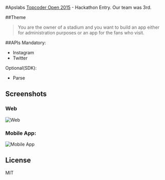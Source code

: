#Apslabs 
[Topcoder Open 2015](http://hackathons.topcoder.com/tco15-usa) - Hackathon Entry. 
Our team was 3rd.

##Theme
>You are the owner of a stadium and you want to build an app either for administration purposes or an app for the fans who visit.

##APIs
Mandatory:
* Instagram
* Twitter 

Optional(SDK):
* Parse

## Screenshots
### Web
![Web](https://www.dropbox.com/s/jg7dvt0fhxrql69/Screenshot%202015-06-22%2012.40.16.png?dl=1)
### Mobile App:
![Mobile App](https://www.dropbox.com/s/0s9db798wfvluz1/Screenshot_2015-06-21-10-26-44.png?dl=1)

## License
MIT
